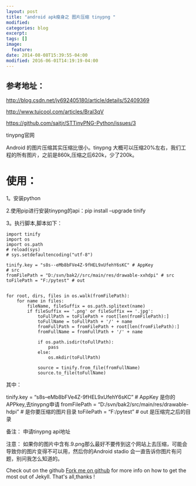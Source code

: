 ```yaml
---
layout: post
title: "android apk瘦身之 图片压缩 tinypng "
modified:
categories: blog
excerpt:
tags: []
image:
  feature:
date: 2014-08-08T15:39:55-04:00
modified: 2016-06-01T14:19:19-04:00
---
```


## 参考地址：  ##
http://blog.csdn.net/jy692405180/article/details/52409369

http://www.tuicool.com/articles/BraI3qV

https://github.com/saitjr/STTinyPNG-Python/issues/3

tinypng官网

Android 的图片压缩其实压缩比很小。tinypng 大概可以压缩20%左右，我们工程的所有图片，之前是860k,压缩之后620k，少了200k。

# 使用：  #
1。安装python

2.使用pip进行安装tinypng的api：pip install –upgrade tinify

3。执行脚本,脚本如下：

    import tinify
	import os
	import os.path
	# reload(sys)
	# sys.setdefaultencoding("utf-8")
	
	tinify.key = "s8s--eMb8bFVe4Z-9fHEL9xUfehY6sKC" # AppKey
	# src
	fromFilePath = "D:/svn/bak2//src/main/res/drawable-xxhdpi" # src
	toFilePath = "F:/pytest" # out


	for root, dirs, files in os.walk(fromFilePath):
	    for name in files:
	        fileName, fileSuffix = os.path.splitext(name)
	        if fileSuffix == '.png' or fileSuffix == '.jpg':
	            toFullPath = toFilePath + root[len(fromFilePath):]
	            toFullName = toFullPath + '/' + name
	            fromFullPath = fromFilePath + root[len(fromFilePath):]
	            fromFullName = fromFullPath + '/' + name
	
	            if os.path.isdir(toFullPath):
	                pass
	            else:
	                os.mkdir(toFullPath)
	
	            source = tinify.from_file(fromFullName)
	            source.to_file(toFullName)




其中：


tinify.key = “s8s–eMb8bFVe4Z-9fHEL9xUfehY6sKC” # AppKey 是你的APPkey,去tinypng申请 
fromFilePath = “D:/svn/bak2/src/main/res/drawable-hdpi” # 是你要压缩的图片目录 
toFilePath = “F:/pytest” # out 是压缩完之后的目录

备注： 
申请tinypng api地址

注意：
如果你的图片中含有.9.png那么最好不要传到这个网站上去压缩，可能会导致你的图片变得不可以用，然后你的Android stadio 会一直告诉你图片有问题，别问我怎么知道的。





Check out on the github [Fork me on github][Tomas' Yu] for more info on how to get the most out of Jekyll. That's all,thanks !

[Tomas' Yu]: https://github.com/TomasYu/blogs
[Tomas' Yu]: https://github.com/TomasYu/blogs
